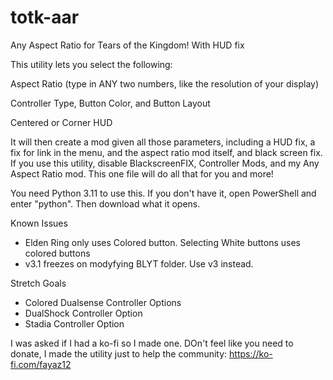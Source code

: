 # totk-aar
Any Aspect Ratio for Tears of the Kingdom! With HUD fix

This utility lets you select the following:

Aspect Ratio (type in ANY two numbers, like the resolution of your display)

Controller Type, Button Color, and Button Layout

Centered or Corner HUD

It will then create a mod given all those parameters, including a HUD fix, a fix for link in the menu, and the aspect ratio mod itself, and black screen fix. If you use this utility, disable BlackscreenFIX, Controller Mods, and my Any Aspect Ratio mod. This one file will do all that for you and more!

You need Python 3.11 to use this. If you don't have it, open PowerShell and enter "python". Then download what it opens.

Known Issues
- Elden Ring only uses Colored button. Selecting White buttons uses colored buttons
- v3.1 freezes on modyfying BLYT folder. Use v3 instead.

Stretch Goals
- Colored Dualsense Controller Options
- DualShock Controller Option
- Stadia Controller Option

I was asked if I had a ko-fi so I made one. DOn't feel like you need to donate, I made the utility just to help the community: https://ko-fi.com/fayaz12
